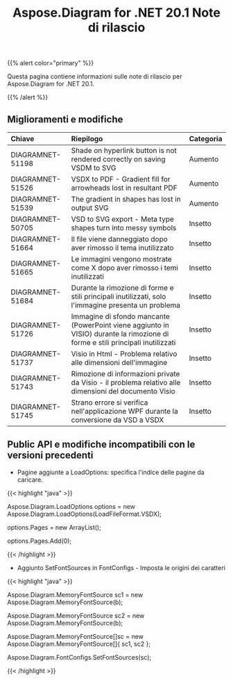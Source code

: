 ﻿---
title: Aspose.Diagram for .NET 20.1 Note di rilascio
type: docs
weight: 70
url: /it/net/aspose-diagram-for-net-20-1-release-notes/
---
{{% alert color="primary" %}} 

Questa pagina contiene informazioni sulle note di rilascio per Aspose.Diagram for .NET 20.1.

{{% /alert %}} 
## **Miglioramenti e modifiche**

|**Chiave**|**Riepilogo**|**Categoria**|
|:- |:- |:- |
|DIAGRAMNET-51198|Shade on hyperlink button is not rendered correctly on saving VSDM to SVG|Aumento|
|DIAGRAMNET-51526|VSDX to PDF - Gradient fill for arrowheads lost in resultant PDF|Aumento|
|DIAGRAMNET-51539|The gradient in shapes has lost in output SVG|Aumento|
|DIAGRAMNET-50705|VSD to SVG export - Meta type shapes turn into messy symbols|Insetto|
|DIAGRAMNET-51664|Il file viene danneggiato dopo aver rimosso il tema inutilizzato|Insetto|
|DIAGRAMNET-51665|Le immagini vengono mostrate come X dopo aver rimosso i temi inutilizzati|Insetto|
|DIAGRAMNET-51684|Durante la rimozione di forme e stili principali inutilizzati, solo l'immagine presenta un problema|Insetto|
|DIAGRAMNET-51726|Immagine di sfondo mancante (PowerPoint viene aggiunto in VISIO) durante la rimozione di forme e stili principali inutilizzati|Insetto|
|DIAGRAMNET-51737|Visio in Html - Problema relativo alle dimensioni dell'immagine|Insetto|
|DIAGRAMNET-51743|Rimozione di informazioni private da Visio - il problema relativo alle dimensioni del documento Visio|Insetto|
|DIAGRAMNET-51745|Strano errore si verifica nell'applicazione WPF durante la conversione da VSD a VSDX|Insetto|

## **Public API e modifiche incompatibili con le versioni precedenti**
- Pagine aggiunte a LoadOptions: specifica l'indice delle pagine da caricare.



{{< highlight "java" >}}

Aspose.Diagram.LoadOptions options = new Aspose.Diagram.LoadOptions(LoadFileFormat.VSDX);

options.Pages = new ArrayList();

options.Pages.Add(0);

{{< /highlight >}}

- Aggiunto SetFontSources in FontConfigs - Imposta le origini dei caratteri

{{< highlight "java" >}}

Aspose.Diagram.MemoryFontSource sc1 = new Aspose.Diagram.MemoryFontSource(b);

Aspose.Diagram.MemoryFontSource sc2 = new Aspose.Diagram.MemoryFontSource(b);

Aspose.Diagram.MemoryFontSource[]sc = new Aspose.Diagram.MemoryFontSource[]{ sc1, sc2 };

Aspose.Diagram.FontConfigs.SetFontSources(sc); 

{{< /highlight >}}
